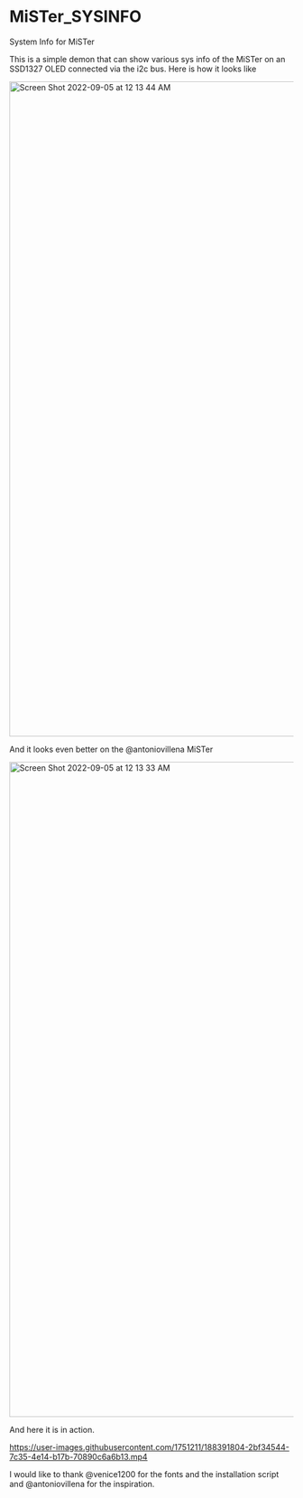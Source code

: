# MiSTer_SYSINFO
System Info for MiSTer

This is a simple demon that can show various sys info of the MiSTer on an SSD1327 OLED connected via the i2c bus.
Here is how it looks like

<img width="1160" alt="Screen Shot 2022-09-05 at 12 13 44 AM" src="https://user-images.githubusercontent.com/1751211/188388651-beebe46e-f29a-439e-bc1e-79092cb1ccef.png">

And it looks even better on the @antoniovillena MiSTer

<img width="1160" alt="Screen Shot 2022-09-05 at 12 13 33 AM" src="https://user-images.githubusercontent.com/1751211/188388889-5e814692-ce23-41e2-85a4-bd5df66c2f85.png">

And here it is in action.

https://user-images.githubusercontent.com/1751211/188391804-2bf34544-7c35-4e14-b17b-70890c6a6b13.mp4


I would like to thank 
@venice1200 for the fonts and the installation script and @antoniovillena for the inspiration.
